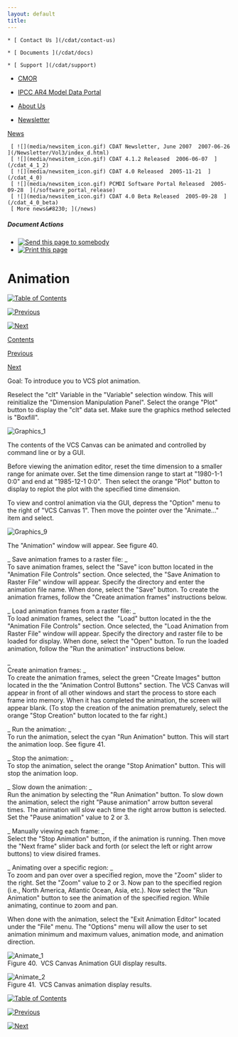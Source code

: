 ```yaml
---
layout: default
title: 
---
```


    * [ Contact Us ](/cdat/contact-us)

    * [ Documents ](/cdat/docs)

    * [ Support ](/cdat/support)

  * [ CMOR ](/cmor)

  * [ IPCC AR4 Model Data Portal ](/esg_data_portal)

  * [ About Us ](/about)

  * [ Newsletter ](/Newsletter)

[ News ](/news)

     [ ![](media/newsitem_icon.gif) CDAT Newsletter, June 2007  2007-06-26  ](/Newsletter/Vol3/index_d.html)
     [ ![](media/newsitem_icon.gif) CDAT 4.1.2 Released  2006-06-07  ](/cdat_4_1_2)
     [ ![](media/newsitem_icon.gif) CDAT 4.0 Released  2005-11-21  ](/cdat_4_0)
     [ ![](media/newsitem_icon.gif) PCMDI Software Portal Released  2005-09-28  ](/software_portal_release)
     [ ![](media/newsitem_icon.gif) CDAT 4.0 Beta Released  2005-09-28  ](/cdat_4_0_beta)
     [ More news&#8230; ](/news)

#####  Document Actions

  * [ ![Send this page to somebody](media/mail_icon.gif) ](/cdat/tutorials/getting-started/animation/sendto_form)
  * [ ![Print this page](media/print_icon.gif) ](/this.print\(\))

#  Animation

[ ![Table of Contents](media/arrow-up) ](/)

[ ![Previous](media/arrow-left) ](/color-map)

[ ![Next](media/arrow-right) ](/user-menus)

[ Contents ](/)

[ Previous ](/alter-plot)

[ Next ](/animation)

 Goal:  To introduce you to VCS plot animation. 

Reselect the "clt" Variable in the "Variable" selection window. This will
reinitialize the "Dimension Manipulation Panel". Select the orange "Plot"
button to display the "clt" data set. Make sure the graphics method selected
is "Boxfill".

  

![Graphics_1](media/graphics_1)

  
The contents of the VCS Canvas can be animated and controlled by command line
or by a GUI.  

Before viewing the animation editor, reset the time dimension to a smaller
range for animate over. Set the time dimension range to start at "1980-1-1
0:0" and end at "1985-12-1 0:0".&#160; Then select the orange "Plot" button to
display to replot the plot with the specified time dimension.  

To view and control animation via the GUI, depress the "Option" menu to the
right of "VCS Canvas 1". Then move the pointer over the "Animate..." item and
select.  

![Graphics_9](media/graphics_9)

The "Animation" window will appear. See figure 40.  

 _ Save animation frames to a raster file: _    
To save animation frames, select the "Save" icon button located in the
"Animation File Controls" section. Once selected, the "Save Animation to
Raster File" window will appear. Specify the directory and enter the animation
file name. When done, select the "Save" button. To create the animation
frames, follow the "Create animation frames" instructions below.  

_ Load animation frames from a raster file: _  
To load animation frames, select the&#160; "Load" button located in the the
"Animation File Controls" section. Once selected, the "Load Animation from
Raster File" window will appear. Specify the directory and raster file to be
loaded for display. When done, select the "Open" button. To run the loaded
animation, follow the "Run the animation" instructions below.  

_  
 Create animation frames:  _   
To create the animation frames, select the green "Create Images" button
located in the the "Animation Control Buttons" section. The VCS Canvas will
appear in front of all other windows and start the process to store each frame
into memory. When it has completed the animation, the screen will appear
blank. (To stop the creation of the animation prematurely, select the orange
"Stop Creation" button located to the far right.)  

 _ Run the animation: _    
To run the animation, select the cyan "Run Animation" button. This will start
the animation loop. See figure 41.  

 _ Stop the animation: _    
To stop the animation, select the orange "Stop Animation" button. This will
stop the animation loop.  

 _ Slow down the animation: _    
Run the animation by selecting the "Run Animation" button. To slow down the
animation, select the right "Pause animation" arrow button several times. The
animation will slow each time the right arrow button is selected. Set the
"Pause animation" value to 2 or 3.  

 _ Manually viewing each frame: _    
Select the "Stop Animation" button, if the animation is running. Then move the
"Next frame" slider back and forth (or select the left or right arrow buttons)
to view disired frames.  

 _ Animating over a specific region: _    
To zoom and pan over over a specified region, move the "Zoom" slider to the
right. Set the "Zoom" value to 2 or 3. Now pan to the specified region (i.e.,
North America, Atlantic Ocean, Asia, etc.). Now select the "Run Animation"
button to see the animation of the specified region. While animating, continue
to zoom and pan.  

When done with the animation, select the "Exit Animation Editor" located under
the "File" menu. The "Options" menu will allow the user to set animation
minimum and maximum values, animation mode, and animation direction.  
  

![Animate_1](media/animate_1)  
Figure 40.&#160; VCS Canvas Animation GUI display results.

![Animate_2](media/animate_2)  
Figure 41.&#160; VCS Canvas animation display results.

  

[ ![Table of Contents](media/arrow-up) ](/)

[ ![Previous](media/arrow-left) ](/color-map)

[ ![Next](media/arrow-right) ](/user-menus)
